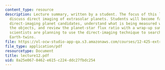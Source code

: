```yaml
---
content_type: resource
description: Lecture summary, written by a student. The focus of this lecture is to
  discuss direct imaging of extrasolar planets. Students will become familiar with
  direct-imaging planet candidates, understand what is being measured when imaging
  the objects, and review the planet-star flux ratio with a wrap-up summary of how
  scientists are planning to use the direct-imaging technique to search for extrasolar
  Earth-twins.
file: https://ol-ocw-studio-app-qa.s3.amazonaws.com/courses/12-425-extrasolar-planets-physics-and-detection-techniques-fall-2007/8a25e0678462e615c224ddc27fbdc254_lecture12.pdf
file_type: application/pdf
resourcetype: Document
title: lecture12.pdf
uid: 8a25e067-8462-e615-c224-ddc27fbdc254
---
```

